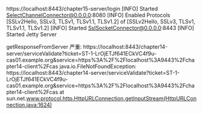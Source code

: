 https://localhost:8443/chapter15-server/login
[INFO] Started SelectChannelConnector@0.0.0.0:8080
[INFO] Enabled Protocols [SSLv2Hello, SSLv3, TLSv1, TLSv1.1, TLSv1.2] of [SSLv2Hello, SSLv3, TLSv1, TLSv1.1, TLSv1.2]
[INFO] Started SslSocketConnector@0.0.0.0:8443
[INFO] Started Jetty Server

getResponseFromServer
严重: https://localhost:8443/chapter14-server/serviceValidate?ticket=ST-1-LrOjETJf641ECkVC4f9u-cas01.example.org&service=https%3A%2F%2Flocalhost%3A9443%2Fchapter14-client%2Fcas
java.io.FileNotFoundException: https://localhost:8443/chapter14-server/serviceValidate?ticket=ST-1-LrOjETJf641ECkVC4f9u-cas01.example.org&service=https%3A%2F%2Flocalhost%3A9443%2Fchapter14-client%2Fcas
	at sun.net.www.protocol.http.HttpURLConnection.getInputStream(HttpURLConnection.java:1624)